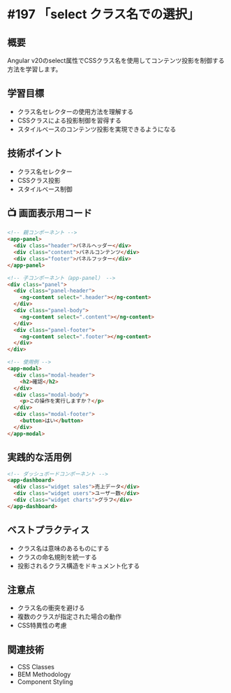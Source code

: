 # #197 「select クラス名での選択」

## 概要
Angular v20のselect属性でCSSクラス名を使用してコンテンツ投影を制御する方法を学習します。

## 学習目標
- クラス名セレクターの使用方法を理解する
- CSSクラスによる投影制御を習得する
- スタイルベースのコンテンツ投影を実現できるようになる

## 技術ポイント
- クラス名セレクター
- CSSクラス投影
- スタイルベース制御

## 📺 画面表示用コード

```html
<!-- 親コンポーネント -->
<app-panel>
  <div class="header">パネルヘッダー</div>
  <div class="content">パネルコンテンツ</div>
  <div class="footer">パネルフッター</div>
</app-panel>
```

```html
<!-- 子コンポーネント（app-panel） -->
<div class="panel">
  <div class="panel-header">
    <ng-content select=".header"></ng-content>
  </div>
  <div class="panel-body">
    <ng-content select=".content"></ng-content>
  </div>
  <div class="panel-footer">
    <ng-content select=".footer"></ng-content>
  </div>
</div>
```

```html
<!-- 使用例 -->
<app-modal>
  <div class="modal-header">
    <h2>確認</h2>
  </div>
  <div class="modal-body">
    <p>この操作を実行しますか？</p>
  </div>
  <div class="modal-footer">
    <button>はい</button>
  </div>
</app-modal>
```

## 実践的な活用例

```html
<!-- ダッシュボードコンポーネント -->
<app-dashboard>
  <div class="widget sales">売上データ</div>
  <div class="widget users">ユーザー数</div>
  <div class="widget charts">グラフ</div>
</app-dashboard>
```

## ベストプラクティス
- クラス名は意味のあるものにする
- クラスの命名規則を統一する
- 投影されるクラス構造をドキュメント化する

## 注意点
- クラス名の衝突を避ける
- 複数のクラスが指定された場合の動作
- CSS特異性の考慮

## 関連技術
- CSS Classes
- BEM Methodology
- Component Styling
